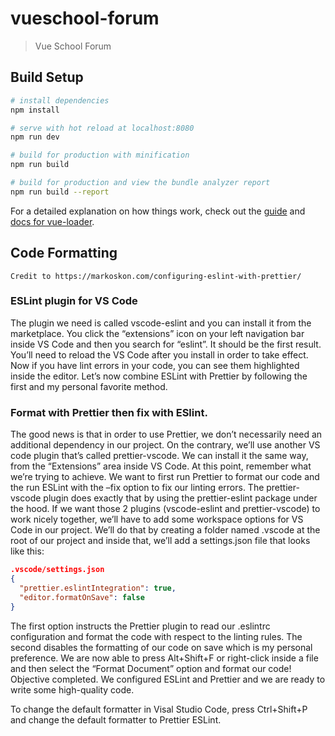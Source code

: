 # vueschool-forum

> Vue School Forum

## Build Setup

``` bash
# install dependencies
npm install

# serve with hot reload at localhost:8080
npm run dev

# build for production with minification
npm run build

# build for production and view the bundle analyzer report
npm run build --report
```

For a detailed explanation on how things work, check out the [guide](http://vuejs-templates.github.io/webpack/) and [docs for vue-loader](http://vuejs.github.io/vue-loader).


## Code Formatting
`Credit to https://markoskon.com/configuring-eslint-with-prettier/`

### ESLint plugin for VS Code
The plugin we need is called vscode-eslint and you can install it from the marketplace. You click the “extensions” icon on your left navigation bar inside VS Code and then you search for “eslint”. It should be the first result. You’ll need to reload the VS Code after you install in order to take effect. Now if you have lint errors in your code, you can see them highlighted inside the editor. Let’s now combine ESLint with Prettier by following the first and my personal favorite method.

### Format with Prettier then fix with ESlint.
The good news is that in order to use Prettier, we don’t necessarily need an additional dependency in our project. On the contrary, we’ll use another VS code plugin that’s called prettier-vscode. We can install it the same way, from the “Extensions” area inside VS Code. At this point, remember what we’re trying to achieve. We want to first run Prettier to format our code and the run ESLint with the –fix option to fix our linting errors. The prettier-vscode plugin does exactly that by using the prettier-eslint package under the hood. If we want those 2 plugins (vscode-eslint and prettier-vscode) to work nicely together, we’ll have to add some workspace options for VS Code in our project. We’ll do that by creating a folder named .vscode at the root of our project and inside that, we’ll add a settings.json file that looks like this:

``` json
.vscode/settings.json
{
  "prettier.eslintIntegration": true,
  "editor.formatOnSave": false
}

```

The first option instructs the Prettier plugin to read our .eslintrc configuration and format the code with respect to the linting rules. The second disables the formatting of our code on save which is my personal preference. We are now able to press Alt+Shift+F or right-click inside a file and then select the “Format Document” option and format our code! Objective completed. We configured ESLint and Prettier and we are ready to write some high-quality code.

To change the default formatter in Visal Studio Code, press Ctrl+Shift+P and change the default formatter to Prettier ESLint.